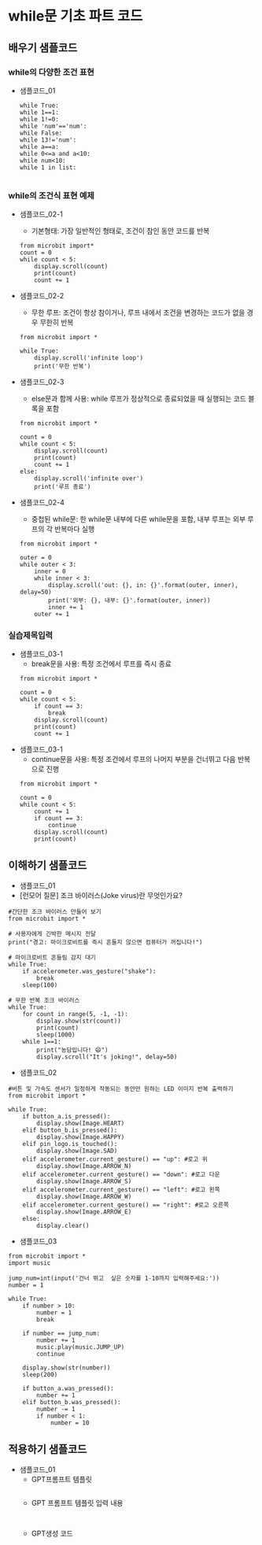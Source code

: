 # while문 기초 파트 코드
## 배우기 샘플코드
### while의 다양한 조건 표현
* 샘플코드_01
  ```
  while True:
  while 1==1:
  while 1!=0:
  while 'num'=='num':
  while False:
  while 13!='num':
  while a==a: 
  while 0<=a and a<10: 
  while num<10:
  while 1 in list:
  ```


  ```
### while의 조건식 표현 예제
* 샘플코드_02-1
  - 기본형태: 가장 일반적인 형태로, 조건이 참인 동안 코드를 반복
  ```
  from microbit import*
  count = 0
  while count < 5:
      display.scroll(count)
      print(count)
      count += 1
  ```

* 샘플코드_02-2
  - 무한 루프: 조건이 항상 참이거나, 루프 내에서 조건을 변경하는 코드가 없을 경우 무한히 반복
  ```
  from microbit import *

  while True:
      display.scroll('infinite loop')
      print('무한 반복')
  ```
  
* 샘플코드_02-3
  - else문과 함께 사용: while 루프가 정상적으로 종료되었을 때 실행되는 코드 블록을 포함
  ```
  from microbit import *

  count = 0
  while count < 5:
      display.scroll(count)
      print(count)
      count += 1
  else:
      display.scroll('infinite over')
      print('루프 종료')
  ```
* 샘플코드_02-4
  - 중첩된 while문: 한 while문 내부에 다른 while문을 포함, 내부 루프는 외부 루프의 각 반복마다 실행
  ```
  from microbit import *

  outer = 0
  while outer < 3:
      inner = 0
      while inner < 3:
          display.scroll('out: {}, in: {}'.format(outer, inner), delay=50)
          print('외부: {}, 내부: {}'.format(outer, inner))
          inner += 1
      outer += 1
  ```

### 실습제목입력
* 샘플코드_03-1
  - break문을 사용: 특정 조건에서 루프를 즉시 종료
  ```
  from microbit import *

  count = 0
  while count < 5:
      if count == 3:
          break
      display.scroll(count)
      print(count)
      count += 1
  ```
* 샘플코드_03-1
  - continue문을 사용: 특정 조건에서 루프의 나머지 부분을 건너뛰고 다음 반복으로 진행
  ```
  from microbit import *

  count = 0
  while count < 5:
      count += 1
      if count == 3:
          continue
      display.scroll(count)
      print(count)
  ```

## 이해하기 샘플코드
* 샘플코드_01
* [런모어 질문] 조크 바이러스(Joke virus)란 무엇인가요?
```
#간단한 조크 바이러스 만들어 보기
from microbit import *

# 사용자에게 긴박한 메시지 전달
print("경고: 마이크로비트를 즉시 흔들지 않으면 컴퓨터가 꺼집니다!")

# 마이크로비트 흔들림 감지 대기
while True:
    if accelerometer.was_gesture("shake"):
        break
    sleep(100)

# 무한 반복 조크 바이러스
while True:
    for count in range(5, -1, -1):
        display.show(str(count))
        print(count)
        sleep(1000)
    while 1==1:
        print("농담입니다! 😄")
        display.scroll("It's joking!", delay=50)
```

* 샘플코드_02
```
#버튼 및 가속도 센서가 일정하게 작동되는 동안만 원하는 LED 이미지 반복 출력하기
from microbit import *

while True:
    if button_a.is_pressed():
        display.show(Image.HEART)
    elif button_b.is_pressed():
        display.show(Image.HAPPY)
    elif pin_logo.is_touched():
        display.show(Image.SAD)
    elif accelerometer.current_gesture() == "up": #로고 위
        display.show(Image.ARROW_N)
    elif accelerometer.current_gesture() == "down": #로고 다운
        display.show(Image.ARROW_S)
    elif accelerometer.current_gesture() == "left": #로고 왼쪽
        display.show(Image.ARROW_W)
    elif accelerometer.current_gesture() == "right": #로고 오른쪽
        display.show(Image.ARROW_E)    
    else:
        display.clear()
```

* 샘플코드_03
```
from microbit import *
import music

jump_num=int(input('건너 뛰고  싶은 숫자를 1-10까지 입력해주세요:'))
number = 1

while True:
    if number > 10:
        number = 1
        break

    if number == jump_num:
        number += 1
        music.play(music.JUMP_UP)
        continue

    display.show(str(number))
    sleep(200)

    if button_a.was_pressed():
        number += 1
    elif button_b.was_pressed():
        number -= 1
        if number < 1:
            number = 10
```

## 적용하기 샘플코드
* 샘플코드_01
  - GPT프롬프트 템플릿
    ```
  
    ```
  - GPT 프롬프트 템플릿 입력 내용
    ```
   
    ```
  - GPT생성 코드
    ```
   
    ```
